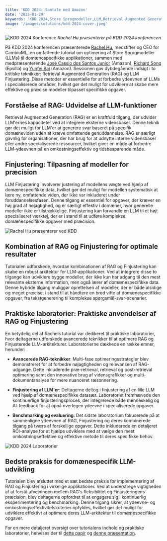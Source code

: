```yaml
---
title: 'KDD 2024: Samtale med Amazon'
date: '2025-01-29'
keywords: 'KDD 2024,Store Sprogmodeller,LLM,Retrieval Augmented Generation,RAG,LLM finjustering,Amazon,domænespecifik AI,machine learning,konference'
image: '/images/solutions/kdd-2024-cover.jpeg'
---
```


![KDD 2024 Konference](/images/solutions/kdd-2024-cover.jpeg)
_Rachel Hu præsenterer på KDD 2024 konferencen_

På KDD 2024 konferencen præsenterede [Rachel Hu](https://www.linkedin.com/in/rachelsonghu/), medstifter og CEO for CambioML, en omfattende tutorial om optimering af Store Sprogmodeller (LLMs) til domænespecifikke applikationer, sammen med medpræsenterende [José Cassio dos Santos Junior](https://www.linkedin.com/in/jcassiojr/) (Amazon), [Richard Song](https://www.linkedin.com/in/renchu-richard-song-a4099247/) (Epsilla) og [Yunfei Bai](https://www.linkedin.com/in/yunfei-felix-bai-909b861/) (Amazon). Sessionen gav dybdegående indsigt i to kritiske teknikker: Retrieval Augmented Generation (RAG) og LLM Finjustering. Disse metoder er essentielle for at forbedre ydeevnen af LLMs i specialiserede områder, hvilket gør det muligt for udviklere at skabe mere effektive og præcise modeller tilpasset specifikke opgaver.

## Forståelse af RAG: Udvidelse af LLM-funktioner

Retrieval Augmented Generation (RAG) er en kraftfuld tilgang, der udvider LLM'ernes kapaciteter ved at integrere eksterne vidensbaser. Denne teknik gør det muligt for LLM'er at generere svar baseret på specifik domæneviden uden at kræve omfattende genuddannelse. RAG er særligt gavnlig for organisationer, der har brug for at udnytte interne vidensbaser eller andre specialiserede ressourcer, hvilket giver en måde at forbedre LLM-ydeevnen på en omkostningseffektiv og tidsbesparende måde.

## Finjustering: Tilpasning af modeller for præcision

LLM Finjustering involverer justering af modellens vægte ved hjælp af domænespecifikke data, hvilket gør det muligt for modellen systematisk at lære ny, omfattende viden, der ikke var inkluderet under foruddannelsesfasen. Denne tilgang er essentiel for opgaver, der kræver en høj grad af nøjagtighed, og er særligt effektiv i domæner, hvor generelle modeller ikke er tilstrækkelige. Finjustering kan forvandle en LLM til et højt specialiseret værktøj, der er i stand til at udføre komplekse, domænespecifikke opgaver med præcision.

![Rachel Hu præsenterer ved KDD](/images/solutions/kdd-2024-rachel.jpeg)

## Kombination af RAG og Finjustering for optimale resultater

Tutorialen udforskede, hvordan kombinationen af RAG og Finjustering kan skabe en robust arkitektur for LLM-applikationer. Ved at integrere disse to tilgange kan udviklere bygge modeller, der ikke kun har adgang til den mest relevante eksterne information, men også lærer af domænespecifikke data. Denne hybride tilgang muliggør oprettelsen af modeller, der er både alsidige og meget præcise, i stand til at håndtere en bred vifte af domænespecifikke opgaver, fra tekstgenerering til komplekse spørgsmål-svar-scenarier.

## Praktiske laboratorier: Praktiske anvendelser af RAG og Finjustering

En betydelig del af Rachels tutorial var dedikeret til praktiske laboratorier, hvor deltagerne udforskede avancerede teknikker til at optimere RAG og Finjusterede LLM-arkitekturer. Laboratorierne dækkede en række emner, herunder:

- **Avancerede RAG-teknikker**: Multi-fase optimeringsstrategier blev demonstreret for at forbedre nøjagtigheden og relevansen af RAG-udgange. Dette inkluderede præ-retrieval, retrieval og post-retrieval optimering samt den innovative brug af vidensgrafikker og multi-dokumentanalyse for mere nuanceret ræsonnering.

- **Finjustering af LLM'er**: Deltagerne deltog i finjustering af en lille LLM ved hjælp af domænespecifikke datasæt. Laboratoriet fremhævede den kontinuerlige finjusteringsproces, der integrerede både menneskelig og AI-feedback for at opnå overlegen ydeevne i specialiserede opgaver.

- **Benchmarking og evaluering**: Det sidste laboratorium fokuserede på at sammenligne ydeevnen af RAG, Finjustering og deres kombinerede tilgang på tværs af forskellige opgaver. Dette inkluderede en detaljeret ROI-analyse for at hjælpe udviklere med at vælge den mest omkostningseffektive og effektive metode til deres specifikke behov.

![KDD 2024 Laboratorier](/images/solutions/kdd-2024-labs.jpg)

## Bedste praksis for domænespecifik LLM-udvikling

Tutorialen blev afsluttet med et sæt bedste praksis for implementering af RAG og Finjustering i virkelige applikationer. Ved at understrege vigtigheden af at forstå afvejningen mellem RAG's fleksibilitet og Finjusteringens præcision, blev deltagerne opfordret til at engagere sig i kontinuerlig eksperimentering og benchmarking. Denne tilgang sikrer, at ydeevne- og omkostningseffektivitetskriterier opfyldes, hvilket gør det muligt for udviklere effektivt at optimere deres LLM-arkitektur til domænespecifikke opgaver.

For en mere detaljeret oversigt over tutorialens indhold og praktiske laboratorier, henvises der til [dette papir](https://dl.acm.org/doi/pdf/10.1145/3637528.3671445) og [denne præsentation](https://docs.google.com/presentation/d/18PJctnI-KbABE1El_AifjN_7eoHatuaoN8-2q57xpSw/edit#slide=id.g2f5cc21ff85_5_1096).
